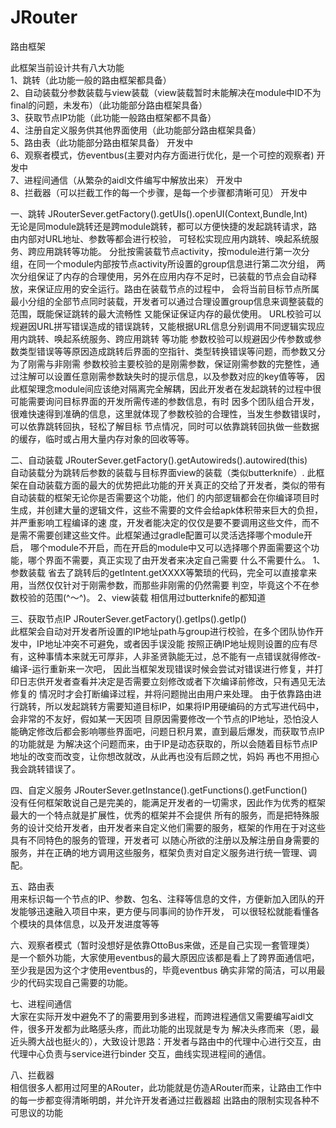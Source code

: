# JRouter
路由框架


此框架当前设计共有八大功能                                                                                                      
1、跳转（此功能一般的路由框架都具备）                                                                                             
2、自动装载分参数装载与view装载（view装载暂时未能解决在module中ID不为final的问题，未发布）（此功能部分路由框架具备）                 
3、获取节点IP功能（此功能一般路由框架都不具备）                                                                                 
4、注册自定义服务供其他界面使用（此功能部分路由框架具备）                                                                          
5、路由表（此功能部分路由框架具备）               开发中                                                                              
6、观察者模式，仿eventbus(主要对内存方面进行优化，是一个可控的观察者)   开发中                                                         
7、进程间通信（从繁杂的aidl文件编写中解放出来）    开发中                                                                           
8、拦截器（可以拦截工作的每一个步骤，是每一个步骤都清晰可见）  开发中                                                                 




一、跳转         JRouterSever.getFactory().getUIs().openUI(Context,Bundle,Int)                              
      无论是同module跳转还是跨module跳转，都可以方便快捷的发起跳转请求，路由内部对URL地址、参数等都会进行校验，
  可轻松实现应用内跳转、唤起系统服务、跨应用跳转等功能。
      分批按需装载节点activity，按module进行第一次分组，在同一个module内部按节点activity所设置的group信息进行第二次分组，
  两次分组保证了内存的合理使用，另外在应用内存不足时，已装载的节点会自动释放，来保证应用的安全运行。路由在装载节点的过程中，
  会将当前目标节点所属最小分组的全部节点同时装载，开发者可以通过合理设置group信息来调整装载的范围，既能保证跳转的最大流畅性
  又能保证保证内存的最优使用。
      URL校验可以规避因URL拼写错误造成的错误跳转，又能根据URL信息分别调用不同逻辑实现应用内跳转、唤起系统服务、跨应用跳转
  等功能
      参数校验可以规避因少传参数或参数类型错误等等原因造成跳转后界面的空指针、类型转换错误等问题，而参数又分为了刚需与非刚需
  参数校验主要校验的是刚需参数，保证刚需参数的完整性，通过注解可以设置任意刚需参数缺失时的提示信息，以及参数对应的key值等等，
  因此框架理念module间应该绝对隔离完全解耦，因此开发者在发起跳转的过程中很可能需要询问目标界面的开发所需传递的参数信息，有时
  因多个团队组合开发，很难快速得到准确的信息，这里就体现了参数校验的合理性，当发生参数错误时，可以依靠跳转回执，轻松了解目标
  节点情况，同时可以依靠跳转回执做一些数据的缓存，临时或占用大量内存对象的回收等等。


二、自动装载    JRouterSever.getFactory().getAutowireds().autowired(this)                                        
      自动装载分为跳转后参数的装载与目标界面view的装载（类似butterknife）.
      此框架在自动装载方面的最大的优势把此功能的开关真正的交给了开发者，类似的带有自动装载的框架无论你是否需要这个功能，他们
  的内部逻辑都会在你编译项目时生成，并创建大量的逻辑文件，这些不需要的文件会给apk体积带来巨大的负担，并严重影响工程编译的速
  度，开发者能决定的仅仅是要不要调用这些文件，而不是需不需要创建这些文件。此框架通过gradle配置可以灵活选择哪个module开启，
  哪个module不开启，而在开启的module中又可以选择哪个界面需要这个功能，哪个界面不需要，真正实现了由开发者来决定自己需要
  什么不需要什么。
      1、参数装载
         省去了跳转后的getIntent.getXXXX等繁琐的代码，完全可以直接拿来用，当然仅仅针对于刚需参数，而那些非刚需的仍然需要
      判空，毕竟这个不在参数校验的范围(^～^)。
      2、view装载
         相信用过butterknife的都知道



三、获取节点IP      JRouterSever.getFactory().getIps().getIp()                                                  
      此框架会自动对开发者所设置的IP地址path与group进行校验，在多个团队协作开发中，IP地址冲突不可避免，或者因手误没能
  按照正确IP地址规则设置的应有尽有，这种事情本来就无可厚非，人非圣贤孰能无过，总不能有一点错误就得修改-编译-运行重新来一次吧，
  因此当框架发现错误时候会尝试对错误进行修复，并打印日志供开发者查看并决定是否需要立刻修改或者下次编译前修改，只有遇见无法修复的
  情况时才会打断编译过程，并将问题抛出由用户来处理。
      由于依靠路由进行跳转，所以发起跳转方需要知道目标IP，如果将IP用硬编码的方式写进代码中，会非常的不友好，假如某一天因项
  目原因需要修改一个节点的IP地址，恐怕没人能确定修改后都会影响哪些界面吧，问题日积月累，直到最后爆发，而获取节点IP的功能就是
  为解决这个问题而来，由于IP是动态获取的，所以会随着目标节点IP地址的改变而改变，让你想改就改，从此再也没有后顾之忧，妈妈
  再也不用担心我会跳转错误了。
  


四、自定义服务       JRouterSever.getInstance().getFunctions().getFunction()                        
      没有任何框架敢说自己是完美的，能满足开发者的一切需求，因此作为优秀的框架最大的一个特点就是扩展性，优秀的框架并不会提供
  所有的服务，而是把特殊服务的设计交给开发者，由开发者来自定义他们需要的服务，框架的作用在于对这些具有不同特色的服务的管理，开发者可
  以随心所欲的注册以及解注册自身需要的服务，并在正确的地方调用这些服务，框架负责对自定义服务进行统一管理、调配。
  
  
  
五、路由表                                                                                                                 
      用来标识每一个节点的IP、参数、包名、注释等信息的文件，方便新加入团队的开发能够迅速融入项目中来，更方便与同事间的协作开发，
  可以很轻松就能看懂各个模块的具体信息，以及开发进度等等
  
  
六、观察者模式（暂时没想好是依靠OttoBus来做，还是自己实现一套管理类）                                                               
      是一个额外功能，大家使用eventbus的最大原因应该都是看上了跨界面通信吧，至少我是因为这个才使用eventbus的，毕竟eventbus
  确实非常的简洁，可以用最少的代码实现自己需要的功能。
  
  
七、进程间通信                                                                                                       
      大家在实际开发中避免不了的需要用到多进程，而跨进程通信又需要编写aidl文件，很多开发都为此略感头疼，而此功能的出现就是专为
  解决头疼而来（恩，最近头腾大战也挺火的），大致设计思路：开发者与路由中的代理中心进行交互，由代理中心负责与service进行binder
  交互，曲线实现进程间的通信。
  
  
八、拦截器                                                                                                                 
      相信很多人都用过阿里的ARouter，此功能就是仿造ARouter而来，让路由工作中的每一步都变得清晰明朗，并允许开发者通过拦截器超
  出路由的限制实现各种不可思议的功能












